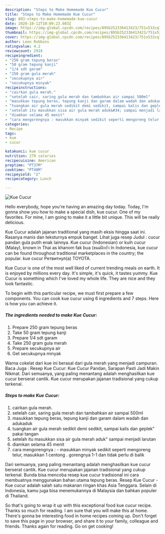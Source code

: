 ```yaml
---
description: "Steps to Make Homemade Kue Cucur"
title: "Steps to Make Homemade Kue Cucur"
slug: 893-steps-to-make-homemade-kue-cucur
date: 2020-10-12T10:09:23.603Z
image: https://img-global.cpcdn.com/recipes/895b252336413423/751x532cq70/kue-cucur-foto-resep-utama.jpg
thumbnail: https://img-global.cpcdn.com/recipes/895b252336413423/751x532cq70/kue-cucur-foto-resep-utama.jpg
cover: https://img-global.cpcdn.com/recipes/895b252336413423/751x532cq70/kue-cucur-foto-resep-utama.jpg
author: Leon Robbins
ratingvalue: 4.2
reviewcount: 2919
recipeingredient:
- "250 gram tepung beras"
- "50 gram tepung kanji"
- "1/4 sdt garam"
- "250 gram gula merah"
- "secukupnya air"
- "secukupnya minyak"
recipeinstructions:
- "cairkan gula merah."
- "setelah cair, saring gula merah dan tambahkan air sampai 500ml"
- "masukkan tepung beras, tepung kanji dan garam dalam wadah dan adukaduk"
- "tuangkan air gula merah sedikit demi sedikit, sampai kalis dan geplek&#34; pakai tangan"
- "setelah itu masukkan sisa air gula merah aduk&#34; sampai menjadi larutan"
- "diamkan selama 45 menit"
- "cara mengorengnya : masukkan minyak sedikit seperti mengoreng telur, masukkan 1 centong  . gorengnya 1-1 dan tidak perlu di balik"
categories:
- Recipe
tags:
- kue
- cucur

katakunci: kue cucur 
nutrition: 279 calories
recipecuisine: American
preptime: "PT37M"
cooktime: "PT40M"
recipeyield: "2"
recipecategory: Lunch

---
```



![Kue Cucur](https://img-global.cpcdn.com/recipes/895b252336413423/751x532cq70/kue-cucur-foto-resep-utama.jpg)

Hello everybody, hope you're having an amazing day today. Today, I'm gonna show you how to make a special dish, kue cucur. One of my favorites. For mine, I am going to make it a little bit unique. This will be really delicious.

Kue Cucur adalah jajanan traditional yang masih eksis hingga saat ini. Rasanya manis dan teksturnya empuk banget. Lihat juga resep Judul : cucur pandan gula putih enak lainnya. Kue cucur (Indonesian) or kuih cucur (Malay), known in Thai as khanom fak bua (ขนมฝักบัว In Indonesia, kue cucur can be found throughout traditional marketplaces in the country; the popular. kue cucur Ретвитнул(а) TOYOTA.

Kue Cucur is one of the most well liked of current trending meals on earth. It is enjoyed by millions every day. It's simple, it's quick, it tastes yummy. Kue Cucur is something which I've loved my whole life. They are nice and they look fantastic.


To begin with this particular recipe, we must first prepare a few components. You can cook kue cucur using 6 ingredients and 7 steps. Here is how you can achieve it.

<!--inarticleads1-->

##### The ingredients needed to make Kue Cucur:

1. Prepare 250 gram tepung beras
1. Take 50 gram tepung kanji
1. Prepare 1/4 sdt garam
1. Take 250 gram gula merah
1. Prepare secukupnya air
1. Get secukupnya minyak


Warna cokelat dari kue ini berasal dari gula merah yang menjadi campuran. Baca Juga : Resep Kue Cucur: Kue Cucur Pandan, Sarapan Pasti Jadi Makin Nikmat. Dari semuanya, yang paling menantang adalah menghasilkan kue cucur berserat cantik. Kue cucur merupakan jajanan tradisional yang cukup terkenal. 

<!--inarticleads2-->

##### Steps to make Kue Cucur:

1. cairkan gula merah.
1. setelah cair, saring gula merah dan tambahkan air sampai 500ml
1. masukkan tepung beras, tepung kanji dan garam dalam wadah dan adukaduk
1. tuangkan air gula merah sedikit demi sedikit, sampai kalis dan geplek&#34; pakai tangan
1. setelah itu masukkan sisa air gula merah aduk&#34; sampai menjadi larutan
1. diamkan selama 45 menit
1. cara mengorengnya : - masukkan minyak sedikit seperti mengoreng telur, masukkan 1 centong  . gorengnya 1-1 dan tidak perlu di balik


Dari semuanya, yang paling menantang adalah menghasilkan kue cucur berserat cantik. Kue cucur merupakan jajanan tradisional yang cukup terkenal. Bunda bisa mencoba resep kue cucur tradisional ini cara membuatnya menggunakan bahan utama tepung beras. Resep Kue Cucur - Kue cucur adalah salah satu makanan ringan khas Asia Tenggara. Selain di Indonesia, kamu juga bisa menemukannya di Malaysia dan bahkan populer di Thailand. 

So that's going to wrap it up with this exceptional food kue cucur recipe. Thanks so much for reading. I am sure that you will make this at home. There's gonna be interesting food in home recipes coming up. Don't forget to save this page in your browser, and share it to your family, colleague and friends. Thanks again for reading. Go on get cooking!
